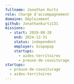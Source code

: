 ```yaml
---
fullname: Jonathan Kurtz
role: Chargé d'accompagnement
domaine: Déploiement
github: Jonathankurtz131
missions:
  - start: 2019-08-28
    end: 2024-12-31
    status: independent
    employer: Scopopop
    startups:
      - aides-territoires
      - preuve-de-covoiturage
startups:
  - preuve-de-covoiturage
  - aides-territoires
---
```

